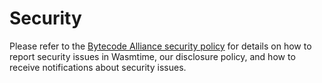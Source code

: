 # Security

Please refer to the [Bytecode Alliance security policy](https://bytecodealliance.org/security) for details on how to report security issues in Wasmtime, our disclosure policy, and how to receive notifications about security issues.
